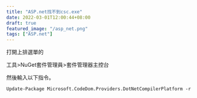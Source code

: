 ```yaml
---
title: "ASP.net找不到csc.exe"
date: 2022-03-01T12:00:44+08:00
draft: true
featured_image: "/asp_net.png"
tags: ["ASP.net"]
---
```


打開上排選單的

工具>NuGet套件管理員>套件管理器主控台

然後輸入以下指令。

```
Update-Package Microsoft.CodeDom.Providers.DotNetCompilerPlatform -r
```